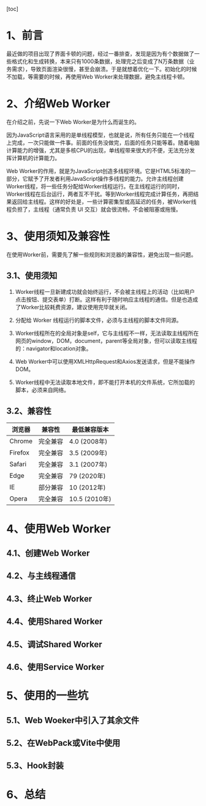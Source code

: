 [toc]

# 1、前言

最近做的项目出现了界面卡顿的问题，经过一番排查，发现是因为有个数据做了一些格式化和生成转换，本来只有1000条数据，处理完之后变成了N万条数据（业务需求），导致页面渲染很慢，甚至会崩溃。于是就想着优化一下。初始化的时候不加载，等需要的时候，再使用Web Worker来处理数据，避免主线程卡顿。

# 2、介绍Web Worker

在介绍之前，先说一下Web Worker是为什么而诞生的。

因为JavaScript语言采用的是单线程模型，也就是说，所有任务只能在一个线程上完成，一次只能做一件事。前面的任务没做完，后面的任务只能等着。随着电脑计算能力的增强，尤其是多核CPU的出现，单线程带来很大的不便，无法充分发挥计算机的计算能力。

Web Worker的作用，就是为JavaScript创造多线程环境。它是HTML5标准的一部分，它赋予了开发者利用JavaScript操作多线程的能力。允许主线程创建Worker线程，将一些任务分配给Worker线程运行。在主线程运行的同时，Worker线程在后台运行，两者互不干扰。等到Worker线程完成计算任务，再把结果返回给主线程。这样的好处是，一些计算密集型或高延迟的任务，被Worker线程负担了，主线程（通常负责 UI 交互）就会很流畅，不会被阻塞或拖慢。

# 3、使用须知及兼容性

在使用Worker前，需要先了解一些规则和浏览器的兼容性，避免出现一些问题。

## 3.1、使用须知

1. Worker线程一旦新建成功就会始终运行，不会被主线程上的活动（比如用户点击按钮、提交表单）打断。这样有利于随时响应主线程的通信。但是也造成了Worker比较耗费资源，建议使用完毕就关闭。

2. 分配给 Worker 线程运行的脚本文件，必须与主线程的脚本文件同源。

3. Worker线程所在的全局对象是self，它与主线程不一样，无法读取主线程所在网页的window，DOM，document，parent等全局对象，但可以读取主线程的：navigator和location对象。

4. Web Worker中可以使用XMLHttpRequest和Axios发送请求，但是不能操作DOM。

5. Worker线程中无法读取本地文件，即不能打开本机的文件系统，它所加载的脚本，必须来自网络。

## 3.2、兼容性


浏览器 | 兼容性 |	最低兼容版本
---|---|---|
Chrome |	完全兼容 | 4.0 (2008年)
Firefox |	完全兼容 |	3.5 (2009年)
Safari |	完全兼容 |	3.1 (2007年)
Edge |	完全兼容 |	79 (2020年)
IE | 部分兼容	|	10 (2012年)
Opera |	完全兼容 |	10.5 (2010年)

# 4、使用Web Worker

## 4.1、创建Web Worker

## 4.2、与主线程通信

## 4.3、终止Web Worker

## 4.4、使用Shared Worker

## 4.5、调试Shared Worker

## 4.6、使用Service Worker

# 5、使用的一些坑

## 5.1、Web Woeker中引入了其余文件

## 5.2、在WebPack或Vite中使用

## 5.3、Hook封装

# 6、总结